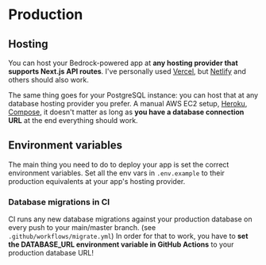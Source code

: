 # Production

## Hosting

You can host your Bedrock-powered app at **any hosting provider that supports Next.js API routes**. I've personally used [Vercel](https://vercel.com), but [Netlify](https://netlify.com) and others should also work.

The same thing goes for your PostgreSQL instance: you can host that at any database hosting provider you prefer. A manual AWS EC2 setup, [Heroku](https://heroku.com), [Compose](https://compose.io), it doesn't matter as long as **you have a database connection URL** at the end everything should work.

## Environment variables

The main thing you need to do to deploy your app is set the correct environment variables. Set all the env vars in `.env.example` to their production equivalents at your app's hosting provider.

### Database migrations in CI

CI runs any new database migrations against your production database on every push to your main/master branch. (see `.github/workflows/migrate.yml`) In order for that to work, you have to **set the DATABASE_URL environment variable in GitHub Actions** to your production database URL!
